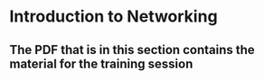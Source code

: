 # Introduction to Networking

## The PDF that is in this section contains the material for the training session

